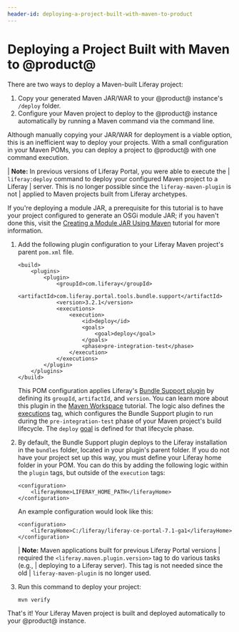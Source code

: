 ```yaml
---
header-id: deploying-a-project-built-with-maven-to-product
---
```


# Deploying a Project Built with Maven to @product@

There are two ways to deploy a Maven-built Liferay project:

1.  Copy your generated Maven JAR/WAR to your @product@ instance's `/deploy`
    folder.
2.  Configure your Maven project to deploy to the @product@ instance
    automatically by running a Maven command via the command line.

Although manually copying your JAR/WAR for deployment is a viable option, this
is an inefficient way to deploy your projects. With a small configuration in
your Maven POMs, you can deploy a project to @product@ with one command
execution.

| **Note:** In previous versions of Liferay Portal, you were able to execute the
| `liferay:deploy` command to deploy your configured Maven project to a Liferay
| server. This is no longer possible since the `liferay-maven-plugin` is not
| applied to Maven projects built from Liferay archetypes.

If you're deploying a module JAR, a prerequisite for this tutorial is to have
your project configured to generate an OSGi module JAR; if you haven't done
this, visit the
[Creating a Module JAR Using Maven](/docs/7-1/tutorials/-/knowledge_base/t/creating-a-module-jar-using-maven)
tutorial for more information.

1.  Add the following plugin configuration to your Liferay Maven project's
    parent `pom.xml` file.

        <build>
            <plugins>
                <plugin>
                    <groupId>com.liferay</groupId>
                    <artifactId>com.liferay.portal.tools.bundle.support</artifactId>
                    <version>3.2.1</version>
                    <executions>
                        <execution>
                            <id>deploy</id>
                            <goals>
                                <goal>deploy</goal>
                            </goals>
                            <phase>pre-integration-test</phase>
                        </execution>
                    </executions>
                </plugin>
            </plugins>
        </build>

    This POM configuration applies Liferay's
    [Bundle Support plugin](/docs/7-1/reference/-/knowledge_base/r/bundle-support-plugin)
    by defining its `groupId`, `artifactId`, and `version`. You can learn more
    about this plugin in the
    [Maven Workspace](/docs/7-1/tutorials/-/knowledge_base/t/maven-workspace)
    tutorial. The logic also defines the
    [executions](https://maven.apache.org/guides/mini/guide-configuring-plugins.html#Using_the_executions_Tag)
    tag, which configures the Bundle Support plugin to run during the
    `pre-integration-test` phase of your Maven project's build lifecycle. The
    `deploy`
    [goal](http://maven.apache.org/guides/introduction/introduction-to-the-lifecycle.html#A_Build_Phase_is_Made_Up_of_Plugin_Goals)
    is defined for that lifecycle phase.

2.  By default, the Bundle Support plugin deploys to the Liferay installation
    in the `bundles` folder, located in your plugin's parent folder. If you do
    not have your project set up this way, you must define your Liferay home
    folder in your POM. You can do this by adding the following logic within the
    `plugin` tags, but outside of the `execution` tags:

        <configuration>
            <liferayHome>LIFERAY_HOME_PATH</liferayHome>
        </configuration>

    An example configuration would look like this:

        <configuration>
            <liferayHome>C:/liferay/liferay-ce-portal-7.1-ga1</liferayHome>
        </configuration>

    | **Note:** Maven applications built for previous Liferay Portal versions
    | required the `<liferay.maven.plugin.version>` tag to do various tasks (e.g.,
    | deploying to a Liferay server). This tag is not needed since the old
    | `liferay-maven-plugin` is no longer used.

3.  Run this command to deploy your project:

        mvn verify

That's it! Your Liferay Maven project is built and deployed automatically to
your @product@ instance.
